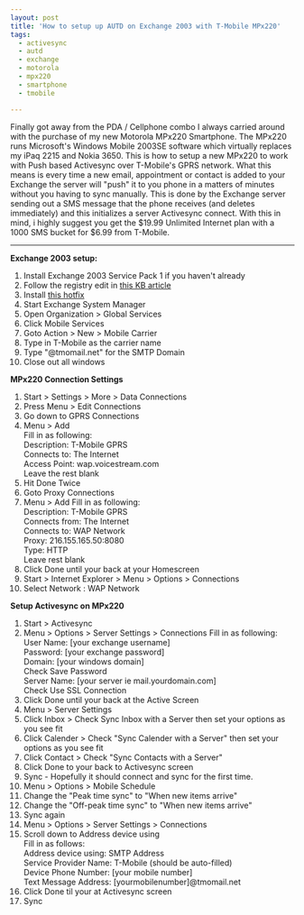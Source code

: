 ```yaml
---
layout: post
title: 'How to setup up AUTD on Exchange 2003 with T-Mobile MPx220'
tags:
  - activesync
  - autd
  - exchange
  - motorola
  - mpx220
  - smartphone
  - tmobile

---
```


Finally got away from the PDA / Cellphone combo I always carried around with the purchase of my new Motorola MPx220 Smartphone. The MPx220 runs Microsoft's Windows Mobile 2003SE software which virtually replaces my iPaq 2215 and Nokia 3650. This is how to setup a new MPx220 to work with Push based Activesync over T-Mobile's GPRS network. What this means is every time a new email, appointment or contact is added to your Exchange the server will "push" it to you phone in a matters of minutes without you having to sync manually. This is done by the Exchange server sending out a SMS message that the phone receives (and deletes immediately) and this initializes a server Activesync connect. With this in mind, i highly suggest you get the $19.99 Unlimited Internet plan with a 1000 SMS bucket for $6.99 from T-Mobile.

-----------------

**Exchange 2003 setup:**

1. Install Exchange 2003 Service Pack 1 if you haven't already
2. Follow the registry edit in <a href="http://support.microsoft.com/?kbid=841995">this KB article </a>
3. Install <a href="http://www.the8thsign.com/download/Exchange2003-KB841995-x86-enu.exe">this hotfix</a>
4. Start Exchange System Manager
5. Open Organization > Global Services
6. Click Mobile Services
7. Goto Action > New > Mobile Carrier
8. Type in T-Mobile as the carrier name
9. Type "@tmomail.net" for the SMTP Domain
10. Close out all windows



**MPx220 Connection Settings**

1. Start > Settings > More > Data Connections
2. Press Menu > Edit Connections
3. Go down to GPRS Connections
4. Menu > Add  
Fill in as following:  
Description: T-Mobile GPRS  
Connects to: The Internet  
Access Point: wap.voicestream.com  
Leave the rest blank  
5. Hit Done Twice
6. Goto Proxy Connections
7. Menu > Add
Fill in as following:  
Description: T-Mobile GPRS  
Connects from: The Internet  
Connects to: WAP Network  
Proxy: 216.155.165.50:8080  
Type: HTTP  
Leave rest blank  
8. Click Done until your back at your Homescreen
9. Start > Internet Explorer > Menu > Options > Connections
10. Select Network : WAP Network

**Setup Activesync on MPx220**

1. Start > Activesync
2. Menu > Options > Server Settings > Connections
Fill in as following:  
User Name: [your exchange username]  
Password: [your exchange password]  
Domain: [your windows domain]  
Check Save Password  
Server Name: [your server ie mail.yourdomain.com]  
Check Use SSL Connection  
3. Click Done until your back at the Active Screen
4. Menu > Server Settings
5. Click Inbox > Check Sync Inbox with a Server then set your options as you see fit
6. Click Calender > Check "Sync Calender with a Server" then set your options as you see fit
7. Click Contact > Check "Sync Contacts with a Server"
8. Click Done to your back to Activesync screen
9. Sync - Hopefully it should connect and sync for the first time.
10. Menu > Options > Mobile Schedule
11. Change the "Peak time sync" to "When new items arrive"
12. Change the "Off-peak time sync" to "When new items arrive"
13. Sync again
14. Menu > Options > Server Settings > Connections
15. Scroll down to Address device using  
Fill in as follows:  
Address device using: SMTP Address  
Service Provider Name: T-Mobile (should be auto-filled)  
Device Phone Number: [your mobile number]  
Text Message Address: [yourmobilenumber]@tmomail.net  
18. Click Done til your at Activesync screen
17. Sync